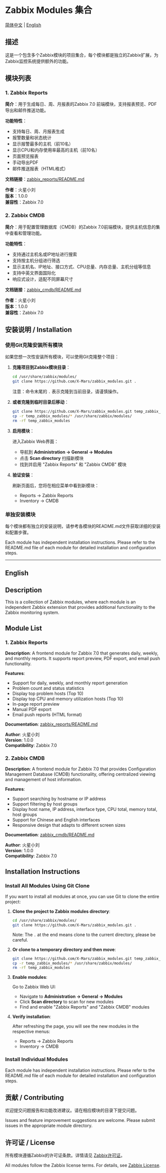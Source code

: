 # Zabbix Modules 集合

[简体中文](#描述) | [English](#english)

## 描述

这是一个包含多个Zabbix模块的项目集合，每个模块都是独立的Zabbix扩展，为Zabbix监控系统提供额外的功能。

## 模块列表

### 1. Zabbix Reports

**简介**：用于生成每日、周、月报表的Zabbix 7.0 前端模块，支持报表预览、PDF导出和邮件推送功能。

**功能特性**：

- 支持每日、周、月报表生成
- 报警数量和状态统计
- 显示报警最多的主机（前10名）
- 显示CPU和内存使用率最高的主机（前10名）
- 页面预览报表
- 手动导出PDF
- 邮件推送报表（HTML格式）

**文档链接**：[zabbix_reports/README.md](./zabbix_reports/README.md)

**作者**：火星小刘  
**版本**：1.0.0  
**兼容性**：Zabbix 7.0

### 2. Zabbix CMDB

**简介**：用于配置管理数据库（CMDB）的Zabbix 7.0前端模块，提供主机信息的集中查看和管理功能。

**功能特性**：

- 支持通过主机名或IP地址进行搜索
- 支持按主机分组进行筛选
- 显示主机名、IP地址、接口方式、CPU总量、内存总量、主机分组等信息
- 支持中英文界面国际化
- 响应式设计，适配不同屏幕尺寸

**文档链接**：[zabbix_cmdb/README.md](./zabbix_cmdb/README.md)

**作者**：火星小刘  
**版本**：1.0.0  
**兼容性**：Zabbix 7.0

## 安装说明 / Installation

### 使用Git克隆安装所有模块

如果您想一次性安装所有模块，可以使用Git克隆整个项目：

1. **克隆项目到Zabbix模块目录**：

   ```bash
   cd /usr/share/zabbix/modules/
   git clone https://github.com/X-Mars/zabbix_modules.git .
   ```

   注意：命令末尾的 `.` 表示克隆到当前目录，请谨慎操作。

2. **或者克隆到临时目录后移动**：

   ```bash
   git clone https://github.com/X-Mars/zabbix_modules.git temp_zabbix_modules
   cp -r temp_zabbix_modules/* /usr/share/zabbix/modules/
   rm -rf temp_zabbix_modules
   ```

3. **启用模块**：

   进入Zabbix Web界面：
   - 导航到 **Administration → General → Modules**
   - 点击 **Scan directory** 扫描新模块
   - 找到并启用 "Zabbix Reports" 和 "Zabbix CMDB" 模块

4. **验证安装**：

   刷新页面后，您将在相应菜单中看到新模块：
   - Reports → Zabbix Reports
   - Inventory → CMDB

### 单独安装模块

每个模块都有独立的安装说明，请参考各模块的README.md文件获取详细的安装和配置步骤。

Each module has independent installation instructions. Please refer to the README.md file of each module for detailed installation and configuration steps.

---

## English

## Description

This is a collection of Zabbix modules, where each module is an independent Zabbix extension that provides additional functionality to the Zabbix monitoring system.

## Module List

### 1. Zabbix Reports

**Description**: A frontend module for Zabbix 7.0 that generates daily, weekly, and monthly reports. It supports report preview, PDF export, and email push functionality.

**Features**:

- Support for daily, weekly, and monthly report generation
- Problem count and status statistics
- Display top problem hosts (Top 10)
- Display top CPU and memory utilization hosts (Top 10)
- In-page report preview
- Manual PDF export
- Email push reports (HTML format)

**Documentation**: [zabbix_reports/README.md](./zabbix_reports/README.md)

**Author**: 火星小刘  
**Version**: 1.0.0  
**Compatibility**: Zabbix 7.0

### 2. Zabbix CMDB

**Description**: A frontend module for Zabbix 7.0 that provides Configuration Management Database (CMDB) functionality, offering centralized viewing and management of host information.

**Features**:

- Support searching by hostname or IP address
- Support filtering by host groups
- Display host name, IP address, interface type, CPU total, memory total, host groups
- Support for Chinese and English interfaces
- Responsive design that adapts to different screen sizes

**Documentation**: [zabbix_cmdb/README.md](./zabbix_cmdb/README.md)

**Author**: 火星小刘  
**Version**: 1.0.0  
**Compatibility**: Zabbix 7.0

## Installation Instructions

### Install All Modules Using Git Clone

If you want to install all modules at once, you can use Git to clone the entire project:

1. **Clone the project to Zabbix modules directory**:

   ```bash
   cd /usr/share/zabbix/modules/
   git clone https://github.com/X-Mars/zabbix_modules.git .
   ```

   Note: The `.` at the end means clone to the current directory, please be careful.

2. **Or clone to a temporary directory and then move**:

   ```bash
   git clone https://github.com/X-Mars/zabbix_modules.git temp_zabbix_modules
   cp -r temp_zabbix_modules/* /usr/share/zabbix/modules/
   rm -rf temp_zabbix_modules
   ```

3. **Enable modules**:

   Go to Zabbix Web UI:
   - Navigate to **Administration → General → Modules**
   - Click **Scan directory** to scan for new modules
   - Find and enable "Zabbix Reports" and "Zabbix CMDB" modules

4. **Verify installation**:

   After refreshing the page, you will see the new modules in the respective menus:
   - Reports → Zabbix Reports
   - Inventory → CMDB

### Install Individual Modules

Each module has independent installation instructions. Please refer to the README.md file of each module for detailed installation and configuration steps.

## 贡献 / Contributing

欢迎提交问题报告和功能改进建议。请在相应模块的目录下提交问题。

Issues and feature improvement suggestions are welcome. Please submit issues in the appropriate module directory.

## 许可证 / License

所有模块遵循Zabbix的许可证条款。详情请见 [Zabbix许可证](https://www.zabbix.com/license)。

All modules follow the Zabbix license terms. For details, see [Zabbix License](https://www.zabbix.com/license).
